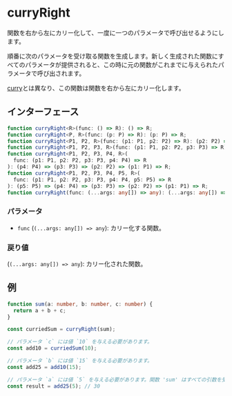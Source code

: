 # curryRight

関数を右から左にカリー化して、一度に一つのパラメータで呼び出せるようにします。

順番に次のパラメータを受け取る関数を生成します。新しく生成された関数にすべてのパラメータが提供されると、この時に元の関数がこれまでに与えられたパラメータで呼び出されます。

[curry](./curry.md)とは異なり、この関数は関数を右から左にカリー化します。

## インターフェース

```typescript
function curryRight<R>(func: () => R): () => R;
function curryRight<P, R>(func: (p: P) => R): (p: P) => R;
function curryRight<P1, P2, R>(func: (p1: P1, p2: P2) => R): (p2: P2) => (p1: P1) => R;
function curryRight<P1, P2, P3, R>(func: (p1: P1, p2: P2, p3: P3) => R): (p3: P3) => (p2: P2) => (p1: P1) => R;
function curryRight<P1, P2, P3, P4, R>(
  func: (p1: P1, p2: P2, p3: P3, p4: P4) => R
): (p4: P4) => (p3: P3) => (p2: P2) => (p1: P1) => R;
function curryRight<P1, P2, P3, P4, P5, R>(
  func: (p1: P1, p2: P2, p3: P3, p4: P4, p5: P5) => R
): (p5: P5) => (p4: P4) => (p3: P3) => (p2: P2) => (p1: P1) => R;
function curryRight(func: (...args: any[]) => any): (...args: any[]) => any;
```

### パラメータ

- `func` (`(...args: any[]) => any`): カリー化する関数。

### 戻り値

(`(...args: any[]) => any`): カリー化された関数。

## 例

```typescript
function sum(a: number, b: number, c: number) {
  return a + b + c;
}

const curriedSum = curryRight(sum);

// パラメータ `c` には値 `10` を与える必要があります。
const add10 = curriedSum(10);

// パラメータ `b` には値 `15` を与える必要があります。
const add25 = add10(15);

// パラメータ `a` には値 `5` を与える必要があります。関数 'sum' はすべての引数を受け取り、値を返します。
const result = add25(5); // 30
```
